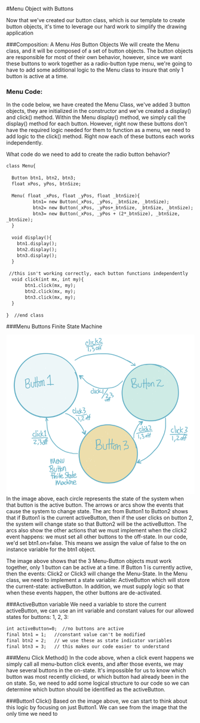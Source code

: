 #Menu Object with Buttons

Now that we've created our button class, which is our template to create button objects, it's time to leverage our hard work to simplify the drawing application

###Composition:  A Menu *Has* Button Objects
We will create the Menu class, and it will be composed of a set of button objects.  The button objects are responsible for most of their own behavior, however, since we want these buttons to work together as a radio-button type menu, we're going to have to add some additional logic to the Menu class to insure that only 1 button is active at a time.  


### Menu Code: 
In the code below, we have created the Menu Class, we've added 3 button objects, they are initialized in the constructor and we've created a display() and click() method. Within the Menu display() method, we simply call the display() method for each button. However, right now these buttons don't have the required logic needed for them to function as a menu, we need to add logic to the click() method.  Right now each of these buttons each works independently.  

What code do we need to add to create the radio button behavior?
```
class Menu{
  
  Button btn1, btn2, btn3;
  float xPos, yPos, btnSize;
  
  Menu( float _xPos, float _yPos, float _btnSize){
          btn1= new Button(_xPos, _yPos, _btnSize, _btnSize);
          btn2= new Button(_xPos, _yPos+_btnSize, _btnSize, _btnSize);
          btn3= new Button(_xPos, _yPos + (2*_btnSize), _btnSize, _btnSize);
  }
  
  void display(){
    btn1.display();
    btn2.display();
    btn3.display();
  }
 
 //this isn't working correctly, each button functions independently
  void click(int mx, int my){
       btn1.click(mx, my);
       btn2.click(mx, my);
       btn3.click(mx, my);
  }
  
}  //end class

```
###Menu Buttons Finite State Machine

![](MenuFSM.png)
In the image above, each circle represents the state of the system when that button is the active button.  The arrows or arcs show the events that cause the system to change state.  The arc from Button1 to Button2 shows that if Button1 is the current activeButton, then if the user clicks on button 2, the system will change state so that Button2 will be the activeButton.  The arcs also show the other actions that we must implement when the click2 event happens:  we must set all other buttons to the off-state.  In our code, we'd set btn1.on=false.  This means we assign the value of false to the on instance variable for the btn1 object.

The image above shows that the 3 Menu-Button objects must work together, only 1 button can be active at a time.    If Button 1 is currently active, then the events:  Click2 or Click3 will change the Menu-State.  In the Menu class, we need to implement a state variable:  ActiveButton which will store the current-state:  activeButton.  In addition, we must supply logic so that when these events happen, the other buttons are de-activated.  

###ActiveButton variable
We need a variable to store the current activeButton, we can use an int variable and constant values for our allowed states for buttons: 1, 2, 3:

```
int activeButton=0;  //no buttons are active 
final btn1 = 1;   //constant value can't be modified
final btn2 = 2;   // we use these as state indicator variables
final btn3 = 3;   // this makes our code easier to understand
```
 
###Menu Click Method()
In the code above, when a click event happens we simply call all menu-button click events, and after those events, we may have several buttons in the on-state.  It's impossible for us to know which button was most recently clicked, or which button had already been in the on state.  So, we need to add some logical structure to our code so we can determine which button should be identified as the activeButton.   

###Button1 Click()
Based on the image above, we can start to think about this logic by focusing on just Button1.  We can see from the image that the only time we need to  





